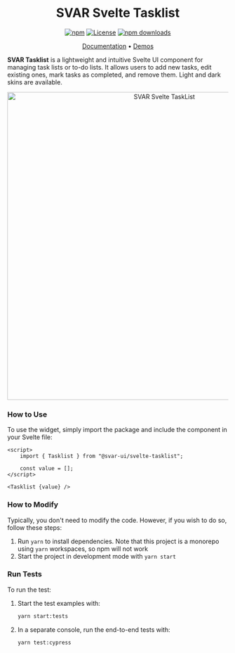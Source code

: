 <div align="center">

# SVAR Svelte Tasklist

[![npm](https://img.shields.io/npm/v/@svar-ui/svelte-tasklist.svg)](https://www.npmjs.com/package/@svar-ui/svelte-tasklist)
[![License](https://img.shields.io/github/license/svar-widgets/tasklist)](https://github.com/svar-widgets/tasklist/blob/main/license.txt)
[![npm downloads](https://img.shields.io/npm/dm/@svar-ui/svelte-tasklist.svg)](https://www.npmjs.com/package/@svar-ui/svelte-tasklist)

</div>

<div align="center">

[Documentation](https://docs.svar.dev/svelte/core/tasklist/) • [Demos](https://docs.svar.dev/svelte/core/samples-tasklist/#/base/willow)

</div>

**SVAR Tasklist** is a lightweight and intuitive Svelte UI component for managing task lists or to-do lists. It allows users to add new tasks, edit existing ones, mark tasks as completed, and remove them. Light and dark skins are available.

<div align="center">
	
<img src="https://svar.dev/images/github/github-tasklist.png" alt="SVAR Svelte TaskList" style="width: 700px;">

</div>

### How to Use

To use the widget, simply import the package and include the component in your Svelte file:

```svelte
<script>
	import { Tasklist } from "@svar-ui/svelte-tasklist";

	const value = [];
</script>

<Tasklist {value} />
```

### How to Modify

Typically, you don't need to modify the code. However, if you wish to do so, follow these steps:

1. Run `yarn` to install dependencies. Note that this project is a monorepo using `yarn` workspaces, so npm will not work
2. Start the project in development mode with `yarn start`

### Run Tests

To run the test:

1. Start the test examples with:
    ```sh
    yarn start:tests
    ```
2. In a separate console, run the end-to-end tests with:
    ```sh
    yarn test:cypress
    ```
